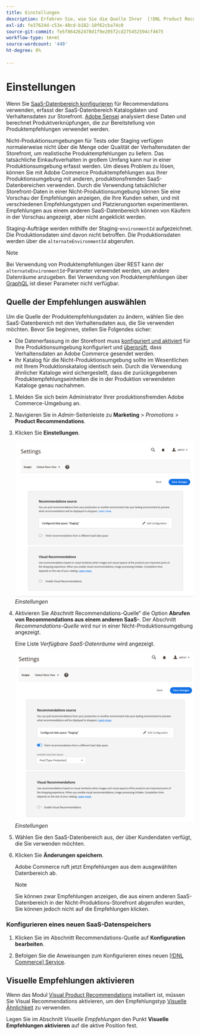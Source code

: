 ```yaml
---
title: Einstellungen
description: Erfahren Sie, wie Sie die Quelle Ihrer  [!DNL Product Recommendations]  ändern und visuelle Empfehlungen aktivieren.
exl-id: fe37624d-c53e-40cd-b182-10f62cba74c0
source-git-commit: fe5f864262478d1f9e205f2cd275452594cf4675
workflow-type: tm+mt
source-wordcount: '449'
ht-degree: 0%

---
```


# Einstellungen

Wenn Sie [SaaS-Datenbereich konfigurieren](../landing/saas.md#saas-configuration) für Recommendations verwenden, erfasst der SaaS-Datenbereich Katalogdaten und Verhaltensdaten zur Storefront. [Adobe Sensei](https://www.adobe.com/sensei.html) analysiert diese Daten und berechnet Produktverknüpfungen, die zur Bereitstellung von Produktempfehlungen verwendet werden.

Nicht-Produktionsumgebungen für Tests oder Staging verfügen normalerweise nicht über die Menge oder Qualität der Verhaltensdaten der Storefront, um realistische Produktempfehlungen zu liefern. Das tatsächliche Einkaufsverhalten in großem Umfang kann nur in einer Produktionsumgebung erfasst werden. Um dieses Problem zu lösen, können Sie mit Adobe Commerce Produktempfehlungen aus Ihrer Produktionsumgebung mit anderen, produktionsfremden SaaS-Datenbereichen verwenden. Durch die Verwendung tatsächlicher Storefront-Daten in einer Nicht-Produktionsumgebung können Sie eine Vorschau der Empfehlungen anzeigen, die Ihre Kunden sehen, und mit verschiedenen Empfehlungstypen und Platzierungsorten experimentieren. Empfehlungen aus einem anderen SaaS-Datenbereich können von Käufern in der Vorschau angezeigt, aber nicht angeklickt werden.

Staging-Aufträge werden mithilfe der Staging-`environmentId` aufgezeichnet. Die Produktionsdaten sind davon nicht betroffen. Die Produktionsdaten werden über die `alternateEnvironmentId` abgerufen.

>[!NOTE]
>
>Bei Verwendung von Produktempfehlungen über REST kann der `alternateEnvironmentId`-Parameter verwendet werden, um andere Datenräume anzugeben. Bei Verwendung von Produktempfehlungen über [GraphQL](https://developer.adobe.com/commerce/webapi/graphql/schema/product-recommendations/queries/recommendations/) ist dieser Parameter nicht verfügbar.

## Quelle der Empfehlungen auswählen

Um die Quelle der Produktempfehlungsdaten zu ändern, wählen Sie den SaaS-Datenbereich mit den Verhaltensdaten aus, die Sie verwenden möchten. Bevor Sie beginnen, stellen Sie Folgendes sicher:

- Die Datenerfassung in der Storefront muss [konfiguriert und aktiviert](install-configure.md) für Ihre Produktionsumgebung konfiguriert und [überprüft](verify.md), dass Verhaltensdaten an Adobe Commerce gesendet werden.
- Ihr Katalog für die Nicht-Produktionsumgebung sollte im Wesentlichen mit Ihrem Produktionskatalog identisch sein. Durch die Verwendung ähnlicher Kataloge wird sichergestellt, dass die zurückgegebenen Produktempfehlungseinheiten die in der Produktion verwendeten Kataloge genau nachahmen.

1. Melden Sie sich beim Administrator Ihrer produktionsfremden Adobe Commerce-Umgebung an.

1. Navigieren Sie in _Admin_-Seitenleiste zu **Marketing** > _Promotions_ > **Product Recommendations**.

1. Klicken Sie **Einstellungen**.

   ![Produktempfehlungseinstellungen](assets/settings.png)
   _Einstellungen_

1. Aktivieren Sie _Abschnitt_ Recommendations-Quelle“ die Option **Abrufen von Recommendations aus einem anderen SaaS-**. Der Abschnitt _Recommendations-Quelle_ wird nur in einer Nicht-Produktionsumgebung angezeigt.

   Eine Liste _Verfügbare SaaS-Datenräume_ wird angezeigt.

   ![Produktempfehlungseinstellungen](assets/settings-select-saas.png)
   _Einstellungen_

1. Wählen Sie den SaaS-Datenbereich aus, der über Kundendaten verfügt, die Sie verwenden möchten.

1. Klicken Sie **Änderungen speichern**.

   Adobe Commerce ruft jetzt Empfehlungen aus dem ausgewählten Datenbereich ab.

   >[!NOTE]
   >
   > Sie können zwar Empfehlungen anzeigen, die aus einem anderen SaaS-Datenbereich in der Nicht-Produktions-Storefront abgerufen wurden, Sie können jedoch nicht auf die Empfehlungen klicken.

### Konfigurieren eines neuen SaaS-Datenspeichers

1. Klicken Sie im Abschnitt Recommendations-Quelle auf **Konfiguration bearbeiten**.

1. Befolgen Sie die Anweisungen zum Konfigurieren eines neuen [[!DNL Commerce] Service](/help/landing/saas.md).

## Visuelle Empfehlungen aktivieren

Wenn das Modul [Visual Product Recommendations](install-configure.md) installiert ist, müssen Sie Visual Recommendations aktivieren, um den Empfehlungstyp [Visuelle Ähnlichkeit](type.md#visualsim) zu verwenden.

Legen Sie im Abschnitt _Visuelle Empfehlungen_ den Punkt **Visuelle Empfehlungen aktivieren** auf die aktive Position fest.
